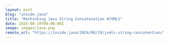 ```yaml
---
layout: post
blog: "inside.java"
title: "Rethinking Java String Concatenation #JVMLS"
date: 2024-08-19T00:00:00Z
image: images/java.png
remote_url: "https://inside.java/2024/08/19/jvmls-string-concatention/"
---
```

